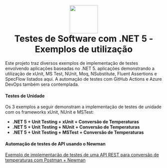<h1 align="center">
<img src="https://upload.wikimedia.org/wikipedia/commons/thumb/e/ee/.NET_Core_Logo.svg/1200px-.NET_Core_Logo.svg.png" width="90" height="90">
 <br>
 Testes de Software com .NET 5 - Exemplos de utilização
</h1>

Este projeto traz diversos exemplos de implementação de testes envolvendo aplicações baseadas no .NET 5. aplicações demonstrando a utilização de xUnit, MS Test, NUnit, Moq, NSubstitute, Fluent Assertions e SpecFlow listados aqui. A automação de testes com GitHub Actions e Azure DevOps também sera contemplada.

#### Testes de Unidade
Os 3 exemplos a seguir demonstram a implementação de testes de unidade com os frameworks xUnit, NUnit e MSTest:

- <strong class="if ct">.NET 5 + Unit Testing + xUnit + Conversão de Temperaturas</strong>
- <strong class="if ct">.NET 5 + Unit Testing + NUnit + Conversão de Temperaturas</strong>
- <strong class="if ct">.NET 5 + Unit Testing + MSTest + Conversão de Temperaturas</strong>

#### Automação de testes de API usando o Newman
[Exemplo de implementação de testes de uma API REST para conversão de temperaturas com Postman + Newman](https://github.com/renatogroffe/Postman-Newman-Testes_APITemperatura)




